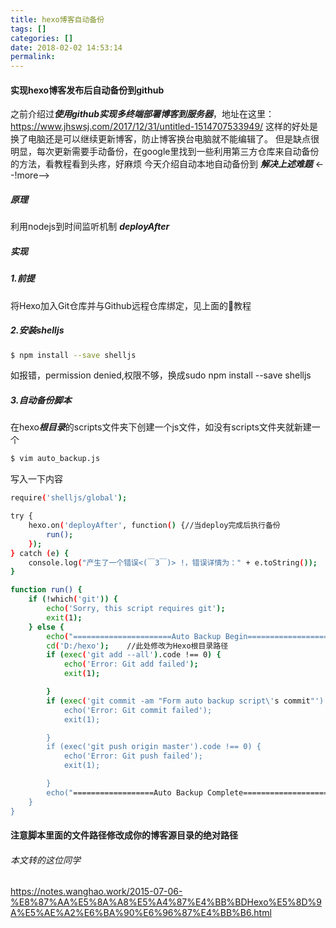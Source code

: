 ```yaml
---
title: hexo博客自动备份
tags: []
categories: []
date: 2018-02-02 14:53:14
permalink:
---
```


#### 实现hexo博客发布后自动备份到github
之前介绍过***使用github实现多终端部署博客到服务器***，地址在这里：https://www.jhswsj.com/2017/12/31/untitled-1514707533949/ 
这样的好处是换了电脑还是可以继续更新博客，防止博客换台电脑就不能编辑了。
但是缺点很明显，每次更新需要手动备份，在google里找到一些利用第三方仓库来自动备份的方法，看教程看到头疼，好麻烦
今天介绍自动本地自动备份到
***解决上述难题***
<--!more-->
##### 原理
利用nodejs到时间监听机制 ***deployAfter***
##### 实现
##### 1.前提
将Hexo加入Git仓库并与Github远程仓库绑定，见上面的🔗教程
##### 2.安装shelljs
```bash
$ npm install --save shelljs
```
如报错，permission denied,权限不够，换成sudo npm install --save shelljs
##### 3.自动备份脚本
在hexo***根目录***的scripts文件夹下创建一个js文件，如没有scripts文件夹就新建一个
```bash
$ vim auto_backup.js
```
写入一下内容
```bash
require('shelljs/global');

try {
	hexo.on('deployAfter', function() {//当deploy完成后执行备份
		run();
	});
} catch (e) {
	console.log("产生了一个错误<(￣3￣)> !，错误详情为：" + e.toString());
}

function run() {
	if (!which('git')) {
		echo('Sorry, this script requires git');
		exit(1);
	} else {
		echo("======================Auto Backup Begin===========================");
		cd('D:/hexo');    //此处修改为Hexo根目录路径
		if (exec('git add --all').code !== 0) {
			echo('Error: Git add failed');
			exit(1);

		}
		if (exec('git commit -am "Form auto backup script\'s commit"').code !== 0) {
			echo('Error: Git commit failed');
			exit(1);

		}
		if (exec('git push origin master').code !== 0) {
			echo('Error: Git push failed');
			exit(1);

		}
		echo("==================Auto Backup Complete============================")
	}
}
```
#### 注意脚本里面的文件路径修改成你的博客源目录的绝对路径

###### 本文转的这位同学
https://notes.wanghao.work/2015-07-06-%E8%87%AA%E5%8A%A8%E5%A4%87%E4%BB%BDHexo%E5%8D%9A%E5%AE%A2%E6%BA%90%E6%96%87%E4%BB%B6.html
